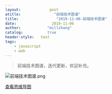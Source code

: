 ```yaml
---
layout:             post
atitle:               "前端技术图谱"
title:                 "2019-11-06-前端技术图谱"
date:                2019-11-06
author:            "millzhang"
catalog:           true
header-style:   text
tags:
    - javascript
    - web
---
```


> 前端技术图谱，迭代更新，欢迎补充。

![前端技术图谱.png](http://assets.processon.com/chart_image/5dae61b4e4b09df5504b45aa.png)

[查看思维导图](https://www.processon.com/view/link/5dae7211e4b09df550560587)